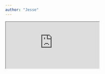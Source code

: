 ```yaml
---
author: "Jesse"
---
```


<iframe class="image" src="https://drive.google.com/file/d/1js9Nx0H2WZUfxTAkIxQZ-FMXQ0w5qS77/preview"></iframe>

